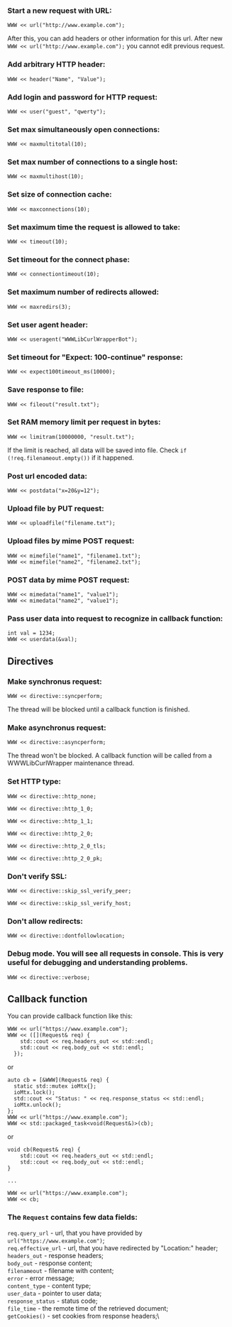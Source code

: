 ### Start a new request with URL:
```
WWW << url("http://www.example.com");
```

After this, you can add headers or other information for this url. After new `WWW << url("http://www.example.com");` you cannot edit previous request.

### Add arbitrary HTTP header:
```
WWW << header("Name", "Value");
```

### Add login and password for HTTP request:
```
WWW << user("guest", "qwerty");
```

### Set max simultaneously open connections:
```
WWW << maxmultitotal(10);
```

### Set max number of connections to a single host:
```
WWW << maxmultihost(10);
```

### Set size of connection cache:
```
WWW << maxconnections(10);
```

### Set maximum time the request is allowed to take:
```
WWW << timeout(10);
```

### Set timeout for the connect phase:
```
WWW << connectiontimeout(10);
```

### Set maximum number of redirects allowed:
```
WWW << maxredirs(3);
```

### Set user agent header:
```
WWW << useragent("WWWLibCurlWrapperBot");
```

### Set timeout for "Expect: 100-continue" response:
```
WWW << expect100timeout_ms(10000);
```

### Save response to file:
```
WWW << fileout("result.txt");
```

### Set RAM memory limit per request in bytes:
```
WWW << limitram(10000000, "result.txt");
```
If the limit is reached, all data will be saved into file. Check `if (!req.filenameout.empty())` if it happened.

### Post url encoded data:
```
WWW << postdata("x=20&y=12");
```

### Upload file by PUT request:
```
WWW << uploadfile("filename.txt");
```

### Upload files by mime POST request:
```
WWW << mimefile("name1", "filename1.txt");
WWW << mimefile("name2", "filename2.txt");
```

### POST data by mime POST request:
```
WWW << mimedata("name1", "value1");
WWW << mimedata("name2", "value1");
```

### Pass user data into request to recognize in callback function:
```
int val = 1234;
WWW << userdata(&val);
```


## Directives

### Make synchronus request:
```
WWW << directive::syncperform;
```
The thread will be blocked until a callback function is finished.

### Make asynchronus request:
```
WWW << directive::asyncperform;
```
The thread won't be blocked. A callback function will be called from a WWWLibCurlWrapper maintenance thread.

### Set HTTP type:
```
WWW << directive::http_none;
```
```
WWW << directive::http_1_0;
```
```
WWW << directive::http_1_1;
```
```
WWW << directive::http_2_0;
```
```
WWW << directive::http_2_0_tls;
```
```
WWW << directive::http_2_0_pk;
```

### Don't verify SSL:
```
WWW << directive::skip_ssl_verify_peer;
```
```
WWW << directive::skip_ssl_verify_host;
```

### Don't allow redirects:
```
WWW << directive::dontfollowlocation;
```

### Debug mode. You will see all requests in console. This is very useful for debugging and understanding problems.
```
WWW << directive::verbose;
```

## Callback function

You can provide callback function like this:
```
WWW << url("https://www.example.com");
WWW << ([](Request& req) {
    std::cout << req.headers_out << std::endl;
    std::cout << req.body_out << std::endl;
  });
```
or
```
auto cb = [&WWW](Request& req) {
  static std::mutex ioMtx{};
  ioMtx.lock();
  std::cout << "Status: " << req.response_status << std::endl;
  ioMtx.unlock();
};
WWW << url("https://www.example.com");
WWW << std::packaged_task<void(Request&)>(cb);
```
or
```
void cb(Request& req) {
    std::cout << req.headers_out << std::endl;
    std::cout << req.body_out << std::endl;
}

...

WWW << url("https://www.example.com");
WWW << cb;
```

### The `Request` contains few data fields:

`req.query_url` - url, that you have provided by `url("https://www.example.com")`;\
`req.effective_url` - url, that you have redirected by "Location:" header;\
`headers_out` - response headers;\
`body_out` - response content;\
`filenameout` - filename with content;\
`error` - error message;\
`content_type` - content type;\
`user_data` - pointer to user data;\
`response_status` - status code;\
`file_time` - the remote time of the retrieved document;\
`getCookies()` - set cookies from response headers;\














